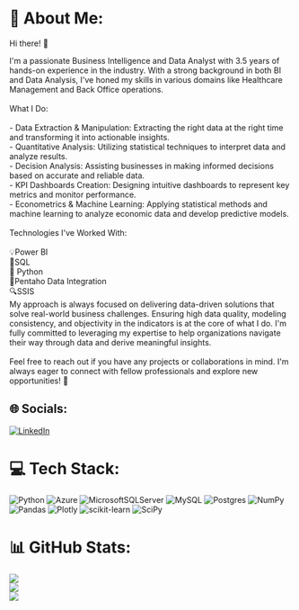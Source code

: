 # 💫 About Me:
Hi there! 👋 

I'm a passionate Business Intelligence and Data Analyst with 3.5 years of hands-on experience in the industry. With a strong background in both BI and Data Analysis, I've honed my skills in various domains like Healthcare Management and Back Office operations.<br><br>What I Do:<br><br>- Data Extraction & Manipulation: Extracting the right data at the right time and transforming it into actionable insights.<br>- Quantitative Analysis: Utilizing statistical techniques to interpret data and analyze results.<br>- Decision Analysis: Assisting businesses in making informed decisions based on accurate and reliable data.<br>- KPI Dashboards Creation: Designing intuitive dashboards to represent key metrics and monitor performance.<br>- Econometrics & Machine Learning: Applying statistical methods and machine learning to analyze economic data and develop predictive models.<br><br>Technologies I've Worked With:<br><br>💡Power BI<br>🐘SQL<br>🐍 Python<br>🧹Pentaho Data Integration<br>🔍SSIS<br>My approach is always focused on delivering data-driven solutions that solve real-world business challenges. Ensuring high data quality, modeling consistency, and objectivity in the indicators is at the core of what I do. I'm fully committed to leveraging my expertise to help organizations navigate their way through data and derive meaningful insights.<br><br>Feel free to reach out if you have any projects or collaborations in mind. I'm always eager to connect with fellow professionals and explore new opportunities! 🚀


## 🌐 Socials:
[![LinkedIn](https://img.shields.io/badge/LinkedIn-%230077B5.svg?logo=linkedin&logoColor=white)](https://linkedin.com/in/cezarmendes) 

# 💻 Tech Stack:
![Python](https://img.shields.io/badge/python-3670A0?style=for-the-badge&logo=python&logoColor=ffdd54) ![Azure](https://img.shields.io/badge/azure-%230072C6.svg?style=for-the-badge&logo=azure-devops&logoColor=white) ![MicrosoftSQLServer](https://img.shields.io/badge/Microsoft%20SQL%20Sever-CC2927?style=for-the-badge&logo=microsoft%20sql%20server&logoColor=white) ![MySQL](https://img.shields.io/badge/mysql-%2300f.svg?style=for-the-badge&logo=mysql&logoColor=white) ![Postgres](https://img.shields.io/badge/postgres-%23316192.svg?style=for-the-badge&logo=postgresql&logoColor=white) ![NumPy](https://img.shields.io/badge/numpy-%23013243.svg?style=for-the-badge&logo=numpy&logoColor=white) ![Pandas](https://img.shields.io/badge/pandas-%23150458.svg?style=for-the-badge&logo=pandas&logoColor=white) ![Plotly](https://img.shields.io/badge/Plotly-%233F4F75.svg?style=for-the-badge&logo=plotly&logoColor=white) ![scikit-learn](https://img.shields.io/badge/scikit--learn-%23F7931E.svg?style=for-the-badge&logo=scikit-learn&logoColor=white) ![SciPy](https://img.shields.io/badge/SciPy-%230C55A5.svg?style=for-the-badge&logo=scipy&logoColor=%white)



# 📊 GitHub Stats:
![](https://github-readme-stats.vercel.app/api?username=cezarmendes&theme=city_light&hide_border=false&include_all_commits=false&count_private=true)<br/>
![](https://github-readme-streak-stats.herokuapp.com/?user=cezarmendes&theme=city_light&hide_border=false)<br/>
![](https://github-readme-stats.vercel.app/api/top-langs/?username=cezarmendes&theme=city_light&hide_border=false&include_all_commits=false&count_private=true&layout=compact)

<!-- Proudly created with GPRM ( https://gprm.itsvg.in ) -->

